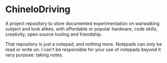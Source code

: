 # ChineloDriving
A project repository to store documented experimentation on warwalking subject and look alikes, with affordable or popular hardware, code skills, creativity, open source tooling and friendship.

That repository is just a notepad, and nothing more. Notepads can only be read or write on. I can't be responsible for your use of notepads beyond it very purpose: taking notes.
